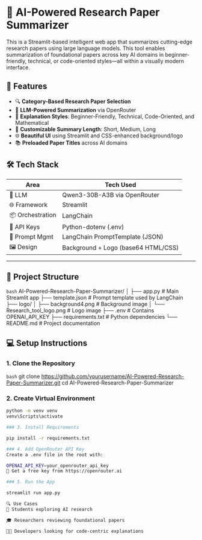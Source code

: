 # 🤖 AI-Powered Research Paper Summarizer

This is a Streamlit-based intelligent web app that summarizes cutting-edge research papers using large language models. This tool enables summarization of foundational papers across key AI domains in beginner-friendly, technical, or code-oriented styles—all within a visually modern interface.

## 🚀 Features

- 🔍 **Category-Based Research Paper Selection**
- 🧠 **LLM-Powered Summarization** via OpenRouter
- 🎨 **Explanation Styles**: Beginner-Friendly, Technical, Code-Oriented, and Mathematical
- 📏 **Customizable Summary Length**: Short, Medium, Long
- 🌐 **Beautiful UI** using Streamlit and CSS-enhanced background/logo
- 📚 **Preloaded Paper Titles** across AI domains

## 🛠️ Tech Stack

| Area         | Tech Used                           |
|--------------|--------------------------------------|
| 🧠 LLM        | Qwen3-30B-A3B via OpenRouter        |
| 🌐 Framework | Streamlit                          |
| 📦 Orchestration | LangChain                      |
| 🔐 API Keys   | Python-dotenv (.env)               |
| 📄 Prompt Mgmt| LangChain PromptTemplate (JSON)    |
| 🖼️ Design     | Background + Logo (base64 HTML/CSS) |

---

## 📁 Project Structure
```bash```
AI-Powered-Research-Paper-Summarizer/
│
├── app.py # Main Streamlit app
├── template.json # Prompt template used by LangChain
├── logo/
│ ├── background4.png # Background image
│ └── Research_tool_logo.png # Logo image
├── .env # Contains OPENAI_API_KEY
├── requirements.txt # Python dependencies
└── README.md # Project documentation

## 💻 Setup Instructions

### 1. Clone the Repository
```bash```
git clone https://github.com/yourusername/AI-Powered-Research-Paper-Summarizer.git
cd AI-Powered-Research-Paper-Summarizer

### 2. Create Virtual Environment
```bash
python -m venv venv
venv\Scripts\activate

### 3. Install Requirements

pip install -r requirements.txt

### 4. Add OpenRouter API Key
Create a .env file in the root with:

OPENAI_API_KEY=your_openrouter_api_key
🔑 Get a free key from https://openrouter.ai

### 5. Run the App

streamlit run app.py

🔍 Use Cases
📖 Students exploring AI research

🎓 Researchers reviewing foundational papers

👨‍💻 Developers looking for code-centric explanations


